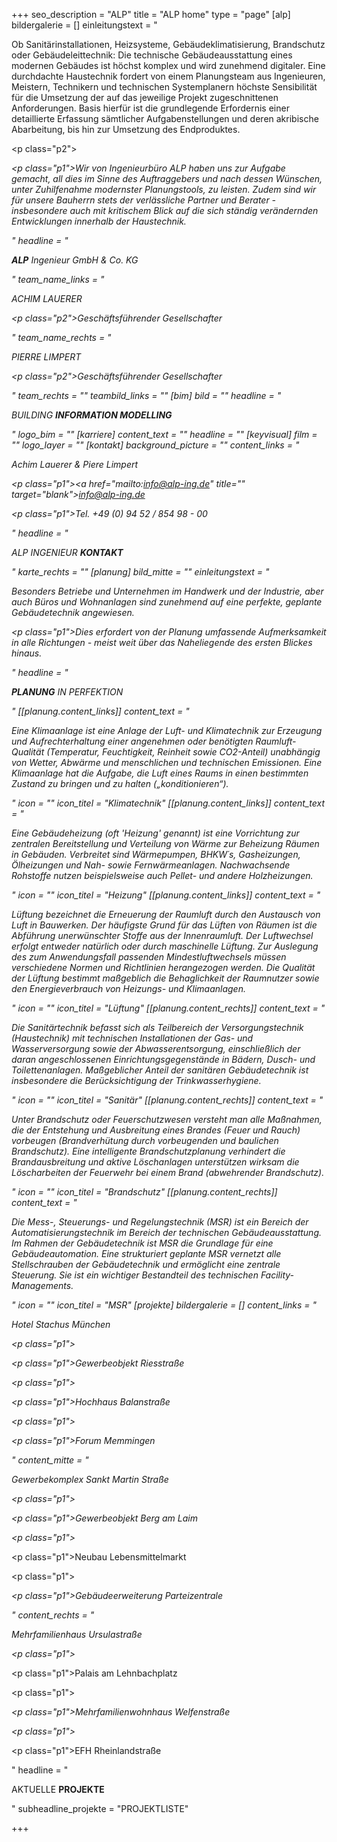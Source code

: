 +++
seo_description = "ALP"
title = "ALP home"
type = "page"
[alp]
bildergalerie = []
einleitungstext = "<p>Ob Sanitärinstallationen, Heizsysteme, Gebäudeklimatisierung, Brandschutz oder Gebäudeleittechnik: Die technische Gebäudeausstattung eines modernen Gebäudes ist höchst komplex und wird zunehmend digitaler. Eine durchdachte Haustechnik fordert von einem Planungsteam aus Ingenieuren, Meistern, Technikern und technischen Systemplanern höchste Sensibilität für die Umsetzung der auf das jeweilige Projekt zugeschnittenen Anforderungen. Basis hierfür ist die grundlegende Erfordernis einer detaillierte Erfassung sämtlicher Aufgabenstellungen und deren akribische Abarbeitung, bis hin zur Umsetzung des Endproduktes.</p><p class=\"p2\">____</p><p class=\"p1\">Wir von Ingenieurbüro ALP haben uns zur Aufgabe gemacht, all dies im Sinne des Auftraggebers und nach dessen Wünschen, unter Zuhilfenahme modernster Planungstools, zu leisten. Zudem sind wir für unsere Bauherrn stets der verlässliche Partner und Berater - insbesondere auch mit kritischem Blick auf die sich ständig verändernden Entwicklungen innerhalb der Haustechnik.</p>"
headline = "<p><strong>ALP</strong> Ingenieur GmbH &amp; Co. KG</p>"
team_name_links = "<p>ACHIM LAUERER</p><p class=\"p2\"><em>Geschäftsführender Gesellschafter</em></p>"
team_name_rechts = "<p>PIERRE LIMPERT</p><p class=\"p2\">Geschäftsführender Gesellschafter</p>"
team_rechts = ""
teambild_links = ""
[bim]
bild = ""
headline = "<p>BUILDING <strong>INFORMATION MODELLING</strong></p>"
logo_bim = ""
[karriere]
content_text = ""
headline = ""
[keyvisual]
film = ""
logo_layer = ""
[kontakt]
background_picture = ""
content_links = "<p>Achim Lauerer &amp; Piere Limpert</p><p class=\"p1\"><a href=\"mailto:info@alp-ing.de\" title=\"\" target=\"_blank\">info@alp-ing.de</a></p><p class=\"p1\">Tel. +49 (0) 94 52 / 854 98 - 00</p>"
headline = "<p>ALP INGENIEUR <strong>KONTAKT</strong></p>"
karte_rechts = ""
[planung]
bild_mitte = ""
einleitungstext = "<p>Besonders Betriebe und Unternehmen im Handwerk und der Industrie, aber auch Büros und Wohnanlagen sind zunehmend auf eine perfekte, geplante Gebäudetechnik angewiesen.</p><p class=\"p1\">Dies erfordert von der Planung umfassende Aufmerksamkeit in alle Richtungen - meist weit über das Naheliegende des ersten Blickes hinaus.</p>"
headline = "<p><strong>PLANUNG</strong> IN PERFEKTION</p>"
[[planung.content_links]]
content_text = "<p>Eine Klimaanlage ist eine Anlage der Luft- und Klimatechnik zur Erzeugung und Aufrechterhaltung einer angenehmen oder benötigten Raumluft-Qualität (Temperatur, Feuchtigkeit, Reinheit sowie CO2-Anteil) unabhängig von Wetter, Abwärme und menschlichen und technischen Emissionen. Eine Klimaanlage hat die Aufgabe, die Luft eines Raums in einen bestimmten Zustand zu bringen und zu halten („konditionieren“).</p>"
icon = ""
icon_titel = "Klimatechnik"
[[planung.content_links]]
content_text = "<p>Eine Gebäudeheizung (oft 'Heizung' genannt) ist eine Vorrichtung zur zentralen Bereitstellung und Verteilung von Wärme zur Beheizung Räumen in Gebäuden. Verbreitet sind Wärmepumpen, BHKW´s, Gasheizungen, Ölheizungen und Nah- sowie Fernwärmeanlagen. Nachwachsende Rohstoffe nutzen beispielsweise auch Pellet- und andere Holzheizungen.</p>"
icon = ""
icon_titel = "Heizung"
[[planung.content_links]]
content_text = "<p>Lüftung bezeichnet die Erneuerung der Raumluft durch den Austausch von Luft in Bauwerken. Der häufigste Grund für das Lüften von Räumen ist die Abführung unerwünschter Stoffe aus der Innenraumluft. Der Luftwechsel erfolgt entweder natürlich oder durch maschinelle Lüftung. Zur Auslegung des zum Anwendungsfall passenden Mindestluftwechsels müssen verschiedene Normen und Richtlinien herangezogen werden. Die Qualität der Lüftung bestimmt maßgeblich die Behaglichkeit der Raumnutzer sowie den Energieverbrauch von Heizungs- und Klimaanlagen.</p>"
icon = ""
icon_titel = "Lüftung"
[[planung.content_rechts]]
content_text = "<p>Die Sanitärtechnik befasst sich als Teilbereich der Versorgungstechnik (Haustechnik) mit technischen Installationen der Gas- und Wasserversorgung sowie der Abwasserentsorgung, einschließlich der daran angeschlossenen Einrichtungsgegenstände in Bädern, Dusch- und Toilettenanlagen. Maßgeblicher Anteil der sanitären Gebäudetechnik ist insbesondere die Berücksichtigung der Trinkwasserhygiene.</p>"
icon = ""
icon_titel = "Sanitär"
[[planung.content_rechts]]
content_text = "<p>Unter Brandschutz oder Feuerschutzwesen versteht man alle Maßnahmen, die der Entstehung und Ausbreitung eines Brandes (Feuer und Rauch) vorbeugen (Brandverhütung durch vorbeugenden und baulichen Brandschutz). Eine intelligente Brandschutzplanung verhindert die Brandausbreitung und aktive Löschanlagen unterstützen wirksam die Löscharbeiten der Feuerwehr bei einem Brand (abwehrender Brandschutz).</p>"
icon = ""
icon_titel = "Brandschutz"
[[planung.content_rechts]]
content_text = "<p>Die Mess-, Steuerungs- und Regelungstechnik (MSR) ist ein Bereich der Automatisierungstechnik im Bereich der technischen Gebäudeausstattung. Im Rahmen der Gebäudetechnik ist MSR die Grundlage für eine Gebäudeautomation. Eine strukturiert geplante MSR vernetzt alle Stellschrauben der Gebäudetechnik und ermöglicht eine zentrale Steuerung. Sie ist ein wichtiger Bestandteil des technischen Facility-Managements.</p>"
icon = ""
icon_titel = "MSR"
[projekte]
bildergalerie = []
content_links = "<p>Hotel Stachus München</p><p class=\"p1\">_</p><p class=\"p1\">Gewerbeobjekt Riesstraße</p><p class=\"p1\">_</p><p class=\"p1\">Hochhaus Balanstraße</p><p class=\"p1\">_</p><p class=\"p1\">Forum Memmingen</p>"
content_mitte = "<p>Gewerbekomplex Sankt Martin Straße</p><p class=\"p1\">_</p><p class=\"p1\">Gewerbeobjekt Berg am Laim</p><p class=\"p1\">_</p><p class=\"p1\">Neubau Lebensmittelmarkt</p><p class=\"p1\">_</p><p class=\"p1\">Gebäudeerweiterung Parteizentrale</p>"
content_rechts = "<p>Mehrfamilienhaus Ursulastraße</p><p class=\"p1\">_</p><p class=\"p1\">Palais am Lehnbachplatz</p><p class=\"p1\">_</p><p class=\"p1\">Mehrfamilienwohnhaus Welfenstraße</p><p class=\"p1\">_</p><p class=\"p1\">EFH Rheinlandstraße</p>"
headline = "<p>AKTUELLE <strong>PROJEKTE</strong></p>"
subheadline_projekte = "PROJEKTLISTE"

+++
